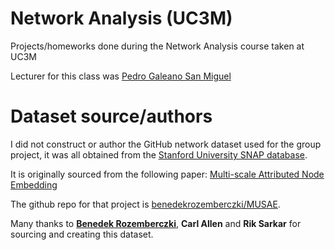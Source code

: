 # Network Analysis (UC3M)

Projects/homeworks done during the Network Analysis course taken at UC3M

Lecturer for this class was [Pedro Galeano San Miguel](https://portal.uc3m.es/portal/page/portal/dpto_estadistica/personal/pedro_galeano_san_miguel)

# Dataset source/authors

I did not construct or author the GitHub network dataset used for the group project, it was all obtained from the [Stanford University SNAP database](http://snap.stanford.edu/data/github-social.html).

It is originally sourced from the following paper: [Multi-scale Attributed Node Embedding](https://arxiv.org/abs/1909.13021)

The github repo for that project is [benedekrozemberczki/MUSAE](https://github.com/benedekrozemberczki/MUSAE).

Many thanks to [**Benedek Rozemberczki**](https://github.com/benedekrozemberczki), **Carl Allen** and **Rik Sarkar** for sourcing and creating this dataset.
